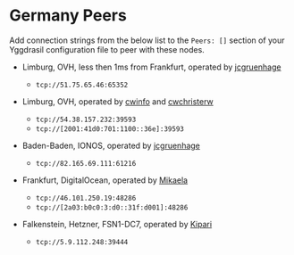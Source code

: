 # Germany Peers

Add connection strings from the below list to the `Peers: []` section of your
Yggdrasil configuration file to peer with these nodes.

* Limburg, OVH, less then 1ms from Frankfurt, operated by [jcgruenhage](https://jcg.re/)  
  * `tcp://51.75.65.46:65352`

* Limburg, OVH, operated by [cwinfo](https://cwinfo.net) and [cwchristerw](https://christerwaren.fi)
  * `tcp://54.38.157.232:39593`
  * `tcp://[2001:41d0:701:1100::36e]:39593`

* Baden-Baden, IONOS, operated by [jcgruenhage](https://jcg.re/)  
  * `tcp://82.165.69.111:61216`

* Frankfurt, DigitalOcean, operated by [Mikaela](https://mikaela.info/)
  * `tcp://46.101.250.19:48286`
  * `tcp://[2a03:b0c0:3:d0::31f:d001]:48286`

* Falkenstein, Hetzner, FSN1-DC7, operated by [Kipari](https://christoffer.space)
  * `tcp://5.9.112.248:39444`
